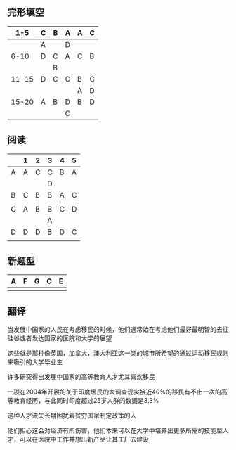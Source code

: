## 完形填空

| 1-5   | C    | B    | A    | A    | C    |
| ----- | ---- | ---- | ---- | ---- | ---- |
|       | A    |      | D    |      |      |
| 6-10  | D    | C    | A    | C    | B    |
|       |      | B    |      |      |      |
| 11-15 | D    | C    | C    | B    | C    |
|       |      |      |      | A    | D    |
| 15-20 | A    | B    | D    | B    | D    |
|       |      |      | C    |      |      |

## 阅读

|      | 1    | 2    | 3    | 4    | 5    |
| ---- | ---- | ---- | ---- | ---- | ---- |
| A    | A    | C    | C    | B    | A    |
|      |      |      | D    |      |      |
| B    | C    | B    | B    | A    | C    |
|      |      |      |      |      |      |
| C    | A    | B    | B    | C    | D    |
|      |      |      | A    |      |      |
| D    | D    | D    | B    | D    | C    |
|      |      |      |      |      |      |

## 新题型

| A    | F    | G    | C    | E    |
| ---- | ---- | ---- | ---- | ---- |
|      |      |      |      |      |

## 翻译

当发展中国家的人民在考虑移民的时候，他们通常始在考虑他们最好最明智的去往硅谷或者发达国家的医院和大学的展望

这些就是那种像英国，加拿大，澳大利亚这一类的城市所希望的通过运动移民规则来吸引的大学毕业生

许多研究得出发展中国家的高等教育人才尤其喜欢移民

一项在2004年开展的关于印度居民的大调查现实接近40%的移民有不止一次的高等教育经历，与此同时印度超过25岁人群的数据是3.3%

这种人才流失长期困扰着贫穷国家制定政策的人

他们担心这会对经济有所伤害，他们本来可以在大学中培养出更多所需的技能型人才，可以在医院中工作并想出新产品让其工厂去建设